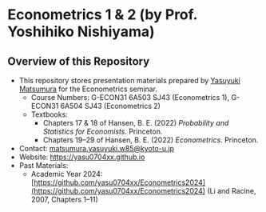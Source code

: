 # Econometrics 1 & 2 (by Prof. Yoshihiko Nishiyama)

## Overview of this Repository

- This repository stores presentation materials prepared by [Yasuyuki Matsumura](https://yasu0704xx.github.io) for the Econometrics seminar.
  - Course Numbers: G-ECON31 6A503 SJ43 (Econometrics 1), G-ECON31 6A504 SJ43 (Econometrics 2)
  - Textbooks:
    - Chapters 17 & 18 of Hansen, B. E. (2022) *Probability and Statistics for Economists*. Princeton.
    - Chapters 19–29 of Hansen, B. E. (2022) *Econometrics*. Princeton.
- Contact: [matsumura.yasuyuki.w85@kyoto-u.jp](mailto:matsumura.yasuyuki.w85@kyoto-u.jp)
- Website: https://yasu0704xx.github.io
- Past Materials:
  - Academic Year 2024: [https://github.com/yasu0704xx/Econometrics2024](https://github.com/yasu0704xx/Econometrics2024) (Li and Racine, 2007, Chapters 1–11)
